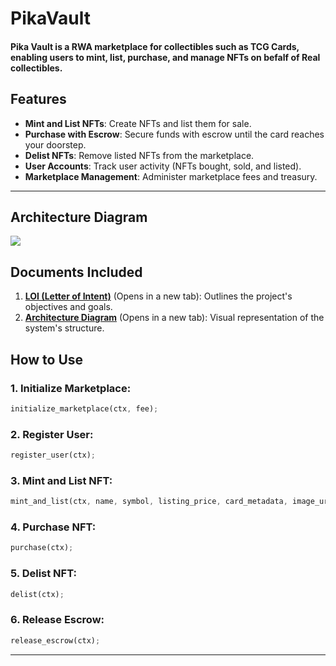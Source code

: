 # PikaVault 
#### Pika Vault is a RWA marketplace for collectibles such as TCG Cards, enabling users to mint, list, purchase, and manage NFTs on befalf of Real collectibles. 


## Features

- **Mint and List NFTs**: Create NFTs and list them for sale.
- **Purchase with Escrow**: Secure funds with escrow until the card reaches your doorstep.
- **Delist NFTs**: Remove listed NFTs from the marketplace.
- **User Accounts**: Track user activity (NFTs bought, sold, and listed).
- **Marketplace Management**: Administer marketplace fees and treasury.

---

<!-- ## Project Structure

```
src
├── constants.rs          # Constants used across the program
├── error.rs              # Custom error definitions
├── instructions          # Core logic for marketplace operations
│   ├── initialize.rs     # Initialize the marketplace
│   ├── register_user.rs  # Register user accounts
│   ├── list.rs           # Mint and list NFTs
│   ├── delist.rs         # Delist NFTs
│   ├── purchase.rs       # Purchase NFTs with escrow
│   └── release.rs        # Release escrow funds
├── state                 # Data structures for accounts
│   ├── marketplace.rs    # Marketplace metadata
│   ├── user_account.rs   # User account data
│   ├── lisitngs.rs       # NFT listing details
│   └── escrow.rs         # Escrow account for transactions
└── lib.rs                # Entry point of the program
```

--- -->

## Architecture Diagram

<img src="https://cdn.edaquest.com/Arch%20Diagram%20(2).png" />



## Documents Included

1.  [**LOI (Letter of Intent)**](https://cdn.edaquest.com/Arch%20Diagram%20(17).pdf) (Opens in a new tab): Outlines the project's objectives and goals.
2.  [**Architecture Diagram**](https://cdn.edaquest.com/Sam%20-%20Capstone%20Letter%20Of%20Intent%20.pdf) (Opens in a new tab): Visual representation of the system's structure.


## How to Use

### 1. Initialize Marketplace:

```rust
initialize_marketplace(ctx, fee);
```


### 2. Register User:

```rust
register_user(ctx);
```


### 3. Mint and List NFT:

```rust
mint_and_list(ctx, name, symbol, listing_price, card_metadata, image_url);
```


### 4. Purchase NFT:

```rust
purchase(ctx);
```


### 5. Delist NFT:

```rust
delist(ctx);
```


### 6. Release Escrow:

```rust
release_escrow(ctx);
```

---
